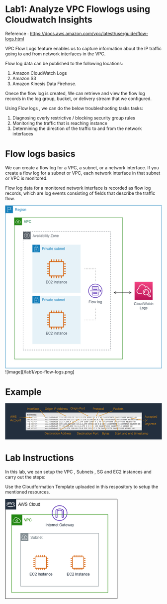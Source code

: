 
# Lab1: Analyze VPC Flowlogs using Cloudwatch Insights

Reference : https://docs.aws.amazon.com/vpc/latest/userguide/flow-logs.html

VPC Flow Logs feature enables us to capture information about the IP traffic going to and from network interfaces in the VPC. 

Flow log data can be published to the following locations: 

1. Amazon CloudWatch Logs
2. Amazon S3 
3. Amazon Kinesis Data Firehose. 

Onece the flow log is created, We can retrieve and view the flow log records in the log group, bucket, or delivery stream that we configured.

Using Flow logs , we can do the below troubleshooting tasks tasks:

1. Diagnosing overly restrictive / blocking security group rules
2. Monitoring the traffic that is reaching instance
3. Determining the direction of the traffic to and from the network interfaces

# Flow logs basics

We can create a flow log for a VPC, a subnet, or a network interface. If you create a flow log for a subnet or VPC, each network interface in that subnet or VPC is monitored.

Flow log data for a monitored network interface is recorded as flow log records, which are log events consisting of fields that describe the traffic flow.

![image](/lab1/flow-logs-diagram-cw.png) ![image][/lab1/vpc-flow-logs.png]

# Example

![image](/lab1/sample-flowlogs.png)

# Lab Instructions

In this lab, we can setup the VPC , Subnets  , SG and EC2 instances and carry out the steps:

Use the Cloudformation Template uploaded in this respository to setup the mentioned resources.

![image](/lab1/cloudformation-vpc.png)




